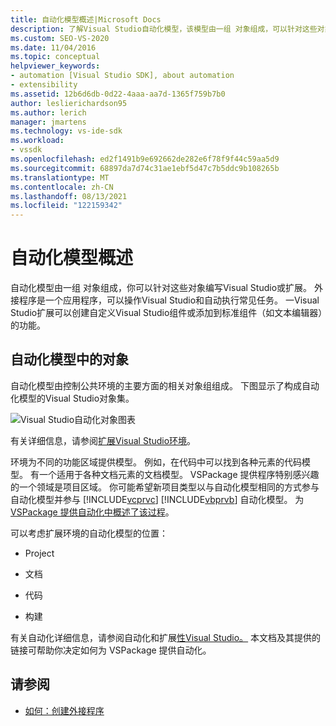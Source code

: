 ```yaml
---
title: 自动化模型概述|Microsoft Docs
description: 了解Visual Studio自动化模型，该模型由一组 对象组成，可以针对这些对象编写Visual Studio或扩展。
ms.custom: SEO-VS-2020
ms.date: 11/04/2016
ms.topic: conceptual
helpviewer_keywords:
- automation [Visual Studio SDK], about automation
- extensibility
ms.assetid: 12b6d6db-0d22-4aaa-aa7d-1365f759b7b0
author: leslierichardson95
ms.author: lerich
manager: jmartens
ms.technology: vs-ide-sdk
ms.workload:
- vssdk
ms.openlocfilehash: ed2f1491b9e692662de282e6f78f9f44c59aa5d9
ms.sourcegitcommit: 68897da7d74c31ae1ebf5d47c7b5ddc9b108265b
ms.translationtype: MT
ms.contentlocale: zh-CN
ms.lasthandoff: 08/13/2021
ms.locfileid: "122159342"
---
```

# <a name="automation-model-overview"></a>自动化模型概述
自动化模型由一组 对象组成，你可以针对这些对象编写Visual Studio或扩展。 外接程序是一个应用程序，可以操作Visual Studio和自动执行常见任务。 一Visual Studio扩展可以创建自定义Visual Studio组件或添加到标准组件（如文本编辑器）的功能。

## <a name="objects-in-the-automation-model"></a>自动化模型中的对象
 自动化模型由控制公共环境的主要方面的相关对象组组成。 下图显示了构成自动化模型的Visual Studio对象集。

 ![Visual Studio自动化对象图表](../../extensibility/internals/media/vsvisualstudioautomationobjectchart.gif "vsVisualStudioAutomationObjectChart")

 有关详细信息，请参阅[扩展Visual Studio环境](/previous-versions/esk3eey8(v=vs.140))。

 环境为不同的功能区域提供模型。 例如，在代码中可以找到各种元素的代码模型。 有一个适用于各种文档元素的文档模型。 VSPackage 提供程序特别感兴趣的一个领域是项目区域。 你可能希望新项目类型以与自动化模型相同的方式参与自动化模型并参与 [!INCLUDE[vcprvc](../../code-quality/includes/vcprvc_md.md)] [!INCLUDE[vbprvb](../../code-quality/includes/vbprvb_md.md)] 自动化模型。 为 [VSPackage 提供自动化中概述了该过程](../../extensibility/internals/providing-automation-for-vspackages.md)。

 可以考虑扩展环境的自动化模型的位置：

- Project

- 文档

- 代码

- 构建

有关自动化详细信息，请参阅自动化和扩展[性Visual Studio。](/previous-versions/visualstudio/visual-studio-2015/extensibility/extensibility-in-visual-studio?preserve-view=true&view=vs-2015) 本文档及其提供的链接可帮助你决定如何为 VSPackage 提供自动化。

## <a name="see-also"></a>请参阅
- [如何：创建外接程序](/previous-versions/80493a3w(v=vs.140))
